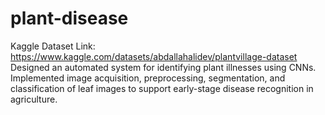 # plant-disease
Kaggle Dataset Link: https://www.kaggle.com/datasets/abdallahalidev/plantvillage-dataset
Designed an automated system for identifying plant illnesses using CNNs. Implemented image acquisition, preprocessing, segmentation, and classification of leaf images to support early-stage disease
recognition in agriculture.
